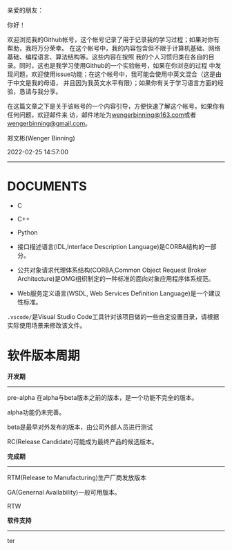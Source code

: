 亲爱的朋友：

  你好！

  欢迎浏览我的Github帐号，这个帐号记录了用于记录我的学习过程；如果对你有帮助，我将万分荣幸。
在这个帐号中，我的内容包含但不限于计算机基础、网络基础、编程语言、算法结构等。这些内容在按照
我的个人习惯归类在各自的目录。同时，这也是我学习使用Github的一个实验帐号，如果在你浏览的过程
中发现问题，欢迎使用issue功能；在这个帐号中，我可能会使用中英文混合（这是由于中文是我的母语，
并且因为我英文水平有限）；如果你有关于学习语言方面的经验，恳请与我分享。

  在这篇文章之下是关于该帐号的一个内容引导，方便快速了解这个帐号。如果你有任何问题，欢迎邮件来 
访，邮件地址为<wengerbinning@163.com>或者<wengerbinning@gmail.com>。
  
郑文彬(Wenger Binning)

2022-02-25 14:57:00

----

DOCUMENTS
=========

* C
* C++
* Python
* 接口描述语言(IDL,Interface Description Language)是CORBA结构的一部分。

* 公共对象请求代理体系结构(CORBA,Common Object Request Broker Architecture)是OMG组织制定的一种标准的面向对象应用程序体系规范。

* Web服务定义语言(WSDL, Web Services Definition Language)是一个建议性标准。


`.vscode/`是Visual Studio Code工具针对该项目做的一些自定设置目录，请根据实际使用场景来修改该文件。

软件版本周期
==========

**开发期**

----

pre-alpha 在alpha与beta版本之前的版本，是一个功能不完全的版本。

alpha功能仍未完善。

beta是最早对外发布的版本，由公司外部人员进行测试

RC(Release Candidate)可能成为最终产品的候选版本。

**完成期**

----

RTM(Release to Manufacturing)生产厂商发放版本

GA(Genernal Availability)一般可用版本。

RTW


**软件支持**

----

ter

